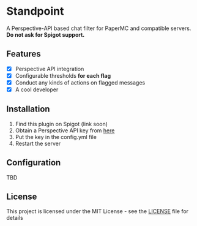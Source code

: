 # Standpoint
A Perspective-API based chat filter for PaperMC and compatible servers. **Do not ask for Spigot support.**

## Features
- [x] Perspective API integration
- [x] Configurable thresholds **for each flag**
- [x] Conduct any kinds of actions on flagged messages
- [x] A cool developer

## Installation
1. Find this plugin on Spigot (link soon)
2. Obtain a Perspective API key from [here](https://developers.perspectiveapi.com/s/?language=en_US)
3. Put the key in the config.yml file
4. Restart the server

## Configuration
TBD

## License
This project is licensed under the MIT License - see the [LICENSE](LICENSE) file for details